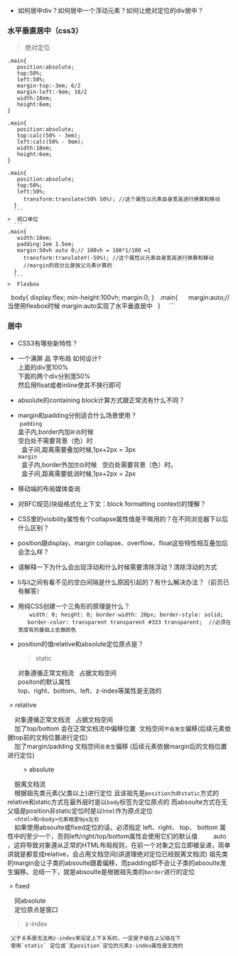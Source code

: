 * 如何居中div？如何居中一个浮动元素？如何让绝对定位的div居中？  
### 水平垂直居中（css3）  

>  绝对定位    
   ```  
   .main{
      position:absolute;
      top:50%;
      left:50%;
      margin-top:-3em; 6/2 
      margin-left:-9em; 18/2
      width:18em;
      height:6em;
   }  
   ```  
   ```  
   .main{
      position:absolute;
      top:calc(50% - 3em);
      left:calc(50% - 9em);
      width:18em;
      height:6em;
   }  
   ```  
   ```  
   .main{
      position:absolute;
      top:50%;
      left:50%;
      transform:translate(50% 50%); //这个属性以元素自身宽高进行换算和移动
   }  
   ```  
>  视口单位   
   ```  
   .main{
      width:18em;
      padding:1em 1.5em;
      margin:50vh auto 0;// 100vh = 100*1/100 =1 
      transform:translateY(-50%); //这个属性以元素自身宽高进行换算和移动
      //margin的百分比是按父元素计算的
   }  
   ```  
>  Flexbox  
   ```  
   body{
      display:flex;
      min-height:100vh;
      margin:0;
   }
   .main{
      margin:auto;//当使用flexbox时候 margin:auto实现了水平垂直居中
   }  
   ``` 

### 居中 

* CSS3有哪些新特性？ 
* 一个满屏 品 字布局 如何设计?  
  上面的div宽100%  
  下面的两个div分别宽50%  
  然后用float或者inline使其不换行即可  

* absolute的containing block计算方式跟正常流有什么不同？  
* margin和padding分别适合什么场景使用？  
  `padding`   
   盒子内,border内加`补白`时候  
   空白处不需要背景（色）时  
   盒子间,距离需要叠加时候,1px+2px = 3px  
   `margin`   
   盒子内,border外加`空白`时候  
   空白处需要背景（色）时。  
   盒子间,距离需要抵消时候,1px+2px = 2px   
* 移动端的布局媒体查询
* 对BFC规范(块级格式化上下文：block formatting context)的理解？
* CSS里的visibility属性有个collapse属性值是干嘛用的？在不同浏览器下以后什么区别？

* position跟display、margin collapse、overflow、float这些特性相互叠加后会怎么样？  
* 请解释一下为什么会出现浮动和什么时候需要清除浮动？清除浮动的方式  
* li与li之间有看不见的空白间隔是什么原因引起的？有什么解决办法？（前页已有解答）
* 用纯CSS创建一个三角形的原理是什么？  
  ```  
      width: 0;
      height: 0;
      border-width: 20px;
      border-style: solid;
      border-color: transparent transparent #333 transparent;  //必须在宽度有的基础上去做颜色
  ```  
  
* position的值relative和absolute定位原点是？  

  >  static   
  
     对象遵循正常文档流   
     占据文档空间  
     positon的默认属性  
     top、right、bottom、left、z-index等属性是无效的  
     
     
  >  relative  
  
  
     对象遵循正常文档流   
     占据文档空间  
     加了top/bottom 会在正常文档流中偏移位置  文档空间`不会发生`偏移(后续元素依据top前的文档位置进行定位)  
     加了margin/padding 文档空间`会发生`偏移  (后续元素依据margin后的文档位置进行定位)  
     
     
     
    
  >  absolute  
  
  
     脱离文档流  
     根据祖先类元素(父类以上)进行定位 且该祖先是`position为非static`方式的   
     relative和static方式在最外层时是以`body`标签为定位原点的 而absoulte方式在无父级是position非static定位时是以`html`作为原点定位  
     `<html>和<body>元素相差9px左右`  
     如果使用absoulte或fixed定位的话，必须指定 left、right、 top、 bottom 属性中的至少一个，否则left/right/top/bottom属性会使用它们的默认值          auto ，这将导致对象遵从正常的HTML布局规则，在前一个对象之后立即被呈递，简单讲就是都变成relative，会占用文档空间(讲道理绝对定位已经脱离文档流)      祖先类的margin会让子类的absoulte跟着偏移，而padding却不会让子类的absoulte发生偏移。总结一下，就是absoulte是根据祖先类的`border`进行的定位  
     
     
  >  fixed    
  
  
     同absolute   
     定位原点是窗口  
     
  >  z-index  
  
  
     父子关系是无法用z-index来设定上下关系的，一定是子级在上父级在下  
     使用`static` 定位或`无position`定位的元素z-index属性是无效的  
     
     
     
